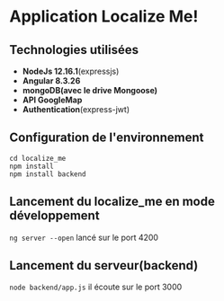 # Application Localize Me!

## Technologies utilisées
- **NodeJs 12.16.1**(expressjs)
- **Angular 8.3.26**
- **mongoDB(avec le drive Mongoose)**
- **API GoogleMap**
- **Authentication**(express-jwt)

## Configuration de l'environnement

```
cd localize_me
npm install
npm install backend
```

## Lancement du localize_me en mode développement

`ng server --open` lancé sur le port 4200

## Lancement du serveur(backend)
`node backend/app.js` il écoute sur le port 3000


